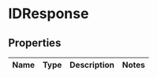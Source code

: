 # IDResponse

## Properties
Name | Type | Description | Notes
------------ | ------------- | ------------- | -------------
